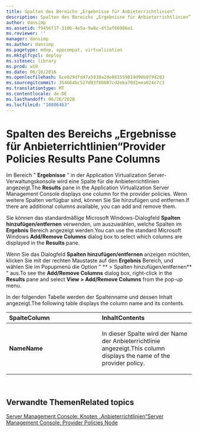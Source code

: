 ```yaml
---
title: Spalten des Bereichs „Ergebnisse für Anbieterrichtlinien“
description: Spalten des Bereichs „Ergebnisse für Anbieterrichtlinien“
author: dansimp
ms.assetid: f9456f17-3106-4e5a-9a8c-df3af66986e1
ms.reviewer: ''
manager: dansimp
ms.author: dansimp
ms.pagetype: mdop, appcompat, virtualization
ms.mktglfcycl: deploy
ms.sitesec: library
ms.prod: w10
ms.date: 06/16/2016
ms.openlocfilehash: 6ce029dfd47a5930a2de881559819d90b079d283
ms.sourcegitcommit: 354664bc527d93f80687cd2eba70d1eea024c7c3
ms.translationtype: MT
ms.contentlocale: de-DE
ms.lasthandoff: 06/26/2020
ms.locfileid: "10806463"
---
```

# <span data-ttu-id="ea310-103">Spalten des Bereichs „Ergebnisse für Anbieterrichtlinien“</span><span class="sxs-lookup"><span data-stu-id="ea310-103">Provider Policies Results Pane Columns</span></span>


<span data-ttu-id="ea310-104">Im Bereich " **Ergebnisse** " in der Application Virtualization Server-Verwaltungskonsole wird eine Spalte für die Anbieterrichtlinien angezeigt.</span><span class="sxs-lookup"><span data-stu-id="ea310-104">The **Results** pane in the Application Virtualization Server Management Console displays one column for the provider policies.</span></span> <span data-ttu-id="ea310-105">Wenn weitere Spalten verfügbar sind, können Sie Sie hinzufügen und entfernen.</span><span class="sxs-lookup"><span data-stu-id="ea310-105">If there are additional columns available, you can add and remove them.</span></span>

<span data-ttu-id="ea310-106">Sie können das standardmäßige Microsoft Windows-Dialogfeld **Spalten hinzufügen/entfernen** verwenden, um auszuwählen, welche Spalten im **Ergebnis** Bereich angezeigt werden.</span><span class="sxs-lookup"><span data-stu-id="ea310-106">You can use the standard Microsoft Windows **Add/Remove Columns** dialog box to select which columns are displayed in the **Results** pane.</span></span>

<span data-ttu-id="ea310-107">Wenn Sie das Dialogfeld **Spalten hinzufügen/entfernen** anzeigen möchten, klicken Sie mit der rechten Maustaste auf den **Ergebnis** Bereich, und wählen Sie im Popupmenü die Option " \*\* &gt; Spalten hinzufügen/entfernen\*\* " aus.</span><span class="sxs-lookup"><span data-stu-id="ea310-107">To see the **Add/Remove Columns** dialog box, right-click in the **Results** pane and select **View &gt; Add/Remove Columns** from the pop-up menu.</span></span>

<span data-ttu-id="ea310-108">In der folgenden Tabelle werden der Spaltenname und dessen Inhalt angezeigt.</span><span class="sxs-lookup"><span data-stu-id="ea310-108">The following table displays the column name and its contents.</span></span>

<table>
<colgroup>
<col width="50%" />
<col width="50%" />
</colgroup>
<thead>
<tr class="header">
<th align="left"><span data-ttu-id="ea310-109">Spalte</span><span class="sxs-lookup"><span data-stu-id="ea310-109">Column</span></span></th>
<th align="left"><span data-ttu-id="ea310-110">Inhalt</span><span class="sxs-lookup"><span data-stu-id="ea310-110">Contents</span></span></th>
</tr>
</thead>
<tbody>
<tr class="odd">
<td align="left"><p><strong><span data-ttu-id="ea310-111">Name</span><span class="sxs-lookup"><span data-stu-id="ea310-111">Name</span></span></strong></p></td>
<td align="left"><p><span data-ttu-id="ea310-112">In dieser Spalte wird der Name der Anbieterrichtlinie angezeigt.</span><span class="sxs-lookup"><span data-stu-id="ea310-112">This column displays the name of the provider policy.</span></span></p></td>
</tr>
</tbody>
</table>

 

## <span data-ttu-id="ea310-113">Verwandte Themen</span><span class="sxs-lookup"><span data-stu-id="ea310-113">Related topics</span></span>


[<span data-ttu-id="ea310-114">Server Management Console: Knoten „Anbieterrichtlinien“</span><span class="sxs-lookup"><span data-stu-id="ea310-114">Server Management Console: Provider Policies Node</span></span>](server-management-console-provider-policies-node.md)

 

 





